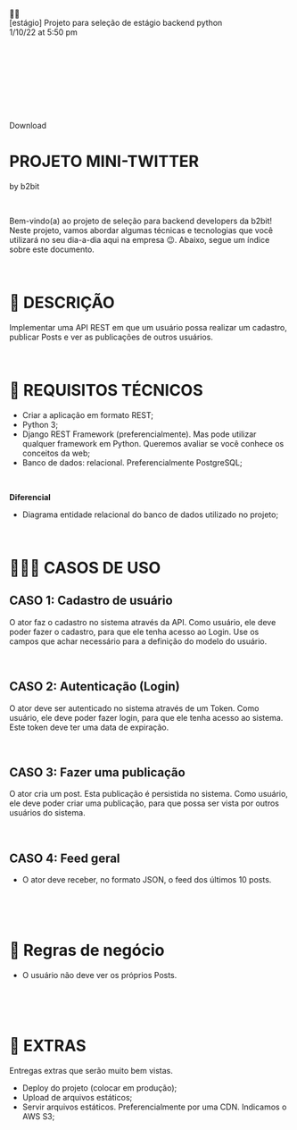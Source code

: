 <div class="cu-dashboard-doc-main__container ng-tns-c127-1 ng-star-inserted">
   <div class="cu-dashboard-doc-main__content ng-tns-c127-1">
      <cu-dashboard-doc-title class="cu-dashboard-doc-title ng-tns-c127-1">
         <div class="cu-dashboard-doc-title__inner">
            <!---->
            <div class="cu-dashboard-doc-title__avatar-container ng-star-inserted">
               <cu-doc-page-avatar _ngcontent-xjf-c146="" class="cu-dashboard-doc-title__avatar cu-doc-page-avatar ng-star-inserted">
                  <span class="cu-doc-page-avatar__emoji ng-star-inserted">
                  <span style="
                     font-size: inherit;
                     line-height: 1;
                     display: inline-block;
                     ">👩‍💻</span>
                  </span><!----><!----><!----><!----><!----><!----><!----><!----><!---->
               </cu-doc-page-avatar>
               <!---->
            </div>
            <!----><!---->
            <cu-editable class="cu-editable ng-star-inserted">
               <!----><!---->
               <div class="cu-dashboard-doc-title__text doc-no-edit ng-star-inserted">
                  [estágio] Projeto para seleção de estágio backend python<!----><!----><!---->
               </div>
               <!----><!---->
            </cu-editable>
            <!---->
         </div>
         <!---->
      </cu-dashboard-doc-title>
      <!---->
      <div class="cu-dashboard-doc-main__options ng-tns-c127-1 ng-star-inserted">
         <cu-page-authors-contributors-lazy-wrapper class="ng-tns-c127-1 ng-star-inserted" style="min-width: 0px;">
            <ngx-component-outlet-on-init-do-check class="ng-star-inserted"></ngx-component-outlet-on-init-do-check>
            <cu-page-authors-contributors class="cu-page-authors-contributors ng-star-inserted">
               <!----><!----><!----><!---->
               <cu-user-list-dropdown class="cu-user-list-dropdown">
                  <div cudropdown="" class="cu-dropdown">
                     <div cudropdowntoggle="" class="cu-dropdown__toggle cu-dropdown__toggle_disabled"></div>
                     <!---->
                  </div>
               </cu-user-list-dropdown>
            </cu-page-authors-contributors>
            <!----><!----><!---->
         </cu-page-authors-contributors-lazy-wrapper>
         <!---->
         <div class="cu-dashboard-doc-main__options-date ng-tns-c127-1 cu-dashboard-doc-main__options-date_public ng-star-inserted"> 1/10/22 at 5:50 pm </div>
         <!---->
      </div>
      <!----><!----><!---->
      <cu-document-page-content _ngcontent-xjf-c146="" class="cu-document-page-content ng-star-inserted" _nghost-xjf-c145="">
         <div _ngcontent-xjf-c145="" cudropdown="" class="cu-document-page-content__download cu-dropdown">
            <div _ngcontent-xjf-c145="" cudropdowntoggle="" class="cu-document-page-content__download-toggle cu-dropdown__toggle">
               <div _ngcontent-xjf-c145="" class="cu-document-page-content__download-icon icon">
                  <svg class="ng-star-inserted">
                     <use xlink:href="https://doc.clickup.com/map.1d580c9972269b438a88.svg#svg-sprite-global__download"></use>
                  </svg>
                  <!---->
               </div>
               <div _ngcontent-xjf-c145="" class="cu-document-page-content__download-label"> Download </div>
            </div>
            <!---->
         </div>
         <div _ngcontent-xjf-c145="" culinkhoverwrapper="" class="cu-editor-wrapper doc-editor">
            <div _ngcontent-xjf-c145="" class="cu-editor-content">
               <div _ngcontent-xjf-c145="" class="cu-editor ql-container ql-snow">
                  <div _ngcontent-xjf-c145="" class="ql-editor ql-editor-readonly">
                     <a class="cu-table-content__anchor" id="0"></a>
                     <h1 data-block-id="block-102e875f-4874-4f4b-bcea-fb5e8eaeefff" class="ql-align-center">PROJETO MINI-TWITTER</h1>
                     <p data-block-id="block-afec7297-31de-4a13-88e3-a7fb778cb830" class="ql-align-center">by b2bit</p>
                     <p data-block-id="block-ade507bc-34ae-4ce9-b032-10815bab11a6" class="ql-align-center"><br></p>
                     <p>	Bem-vindo(a) ao projeto de seleção para backend developers da b2bit! Neste projeto, vamos abordar algumas técnicas e tecnologias  que você utilizará no seu dia-a-dia aqui na empresa 😉. Abaixo, segue um índice sobre este documento. </p>
                     <p><br></p>
                     <a class="cu-table-content__anchor" id="1"></a>
                     <h1 data-block-id="block-49318963-4874-4a9d-a82d-0478ea75c129"><strong>🏁 DESCRIÇÃO</strong></h1>
                     <p data-block-id="block-38d08460-b1ee-450c-bf73-e5eae735af75" class="ql-align-justify">	Implementar uma API REST em que um usuário possa realizar um cadastro, publicar Posts e ver as publicações de outros usuários.</p>
                     <p><br></p>
                     <a class="cu-table-content__anchor" id="2"></a>
                     <h1 data-block-id="block-0abfbcab-24bd-4170-a212-c553d7c07a6a"><strong>📄 REQUISITOS TÉCNICOS</strong></h1>
                     <ul class="ql-rendered-list-container">
                        <li data-block-id="block-cb82b624-4ba8-4e5c-a6a7-305e77fa1afd" class="ql-rendered-bullet-list">Criar a aplicação em formato REST;</li>
                        <li data-block-id="block-0d87b2ea-4ecd-4a69-94e9-30e7ac0d09bb" class="ql-rendered-bullet-list">Python 3;</li>
                        <li data-block-id="block-5a663a55-c7db-4d93-8b3a-ee41f2c7a7eb" class="ql-rendered-bullet-list">Django REST Framework (preferencialmente). Mas pode utilizar qualquer framework em Python. Queremos avaliar se você conhece os conceitos da web;</li>
                        <li data-block-id="block-fc166f88-212d-455f-8132-d834d75b7c9c" class="ql-rendered-bullet-list">Banco de dados: relacional. Preferencialmente PostgreSQL;</li>
                     </ul>
                     <p><br></p>
                     <p><strong>Diferencial</strong></p>
                     <ul class="ql-rendered-list-container">
                        <li data-block-id="block-986e0cc8-4984-48b3-a8be-0467849682a9" class="ql-rendered-bullet-list">Diagrama entidade relacional do banco de dados utilizado no projeto;</li>
                     </ul>
                     <p><br></p>
                     <a class="cu-table-content__anchor" id="3"></a>
                     <h1 data-block-id="block-5a882aab-2b05-447d-bb14-619ad76e7236">👨🏼‍🏫 <strong>CASOS DE USO</strong></h1>
                     <a class="cu-table-content__anchor" id="4"></a>
                     <h2 data-block-id="block-643a8fe5-4bc5-486a-a20d-04fe13daa13b" class="ql-align-justify"><strong>CASO 1: Cadastro de usuário</strong></h2>
                     <p data-block-id="block-05ba35f3-764a-421c-97d8-e5812f20c725" class="ql-align-justify"><strong>	</strong>O ator faz o cadastro no sistema através da API. Como usuário, ele deve poder fazer o cadastro, para que ele tenha acesso ao Login. Use os campos que achar necessário para a definição do modelo do usuário.</p>
                     <p><br></p>
                     <a class="cu-table-content__anchor" id="5"></a>
                     <h2 data-block-id="block-712485e2-f284-4015-9661-7438bdeab27b" class="ql-align-justify"><strong>CASO 2: Autenticação (Login)</strong></h2>
                     <p data-block-id="block-1fad95df-7969-4e8e-aba9-feb559e939bc" class="ql-align-justify"><strong>	</strong>O ator deve ser autenticado no sistema através de um Token. Como usuário, ele deve poder fazer login, para que ele tenha acesso ao sistema. Este token deve ter uma data de expiração.</p>
                     <p><br></p>
                     <a class="cu-table-content__anchor" id="6"></a>
                     <h2 data-block-id="block-9f6fbd32-6571-4a93-8432-09a336ee8f05" class="ql-align-justify"><strong>CASO 3: Fazer uma publicação</strong></h2>
                     <p data-block-id="block-ae2186e6-85d6-425f-83ef-e580ee2031d0" class="ql-align-justify"><strong>	</strong>O ator cria um post. Esta publicação é persistida no sistema. Como usuário, ele deve poder criar uma publicação, para que possa ser vista por outros usuários do sistema.</p>
                     <p><br></p>
                     <a class="cu-table-content__anchor" id="7"></a>
                     <h2 data-block-id="block-0204e065-6330-4e96-95ad-8e3a18c77ae9" class="ql-align-justify"><strong>CASO 4: Feed geral</strong></h2>
                     <ul class="ql-rendered-list-container">
                        <li data-block-id="block-7eb8a496-e75e-4ed7-9267-be582a2bd5ff" class="ql-rendered-bullet-list ql-align-justify">O ator deve receber, no formato JSON, o feed dos últimos 10 posts.</li>
                     </ul>
                     <p data-block-id="block-de9dd6d6-7754-4382-8388-30534e2345c8" class="ql-align-justify"><br></p>
                     <p data-block-id="block-5a666e22-d74d-4369-a241-1918d26d5e59" class="ql-align-justify"><br></p>
                     <a class="cu-table-content__anchor" id="8"></a>
                     <h1 data-block-id="block-1d0087ec-f994-4447-adff-e709d90570ec" class="ql-align-justify"><strong>📜 Regras de negócio</strong></h1>
                     <ul class="ql-rendered-list-container">
                        <li data-block-id="block-f4ab7503-79a5-4956-9ad1-eb6fe3f48434" class="ql-rendered-bullet-list">O usuário não deve ver os próprios Posts.</li>
                     </ul>
                     <p data-block-id="block-59dda979-53c6-4ed1-94d6-ec39169652bc" class="ql-align-justify"><br></p>
                     <p data-block-id="block-d3a349bd-4664-4272-824e-d5e0f1f52113" class="ql-align-justify"><br></p>
                     <a class="cu-table-content__anchor" id="9"></a>
                     <h1 data-block-id="block-a1d9070c-de58-4559-9082-314271196e42" class="ql-align-justify">💯 EXTRAS</h1>
                     <p data-block-id="block-60d18ad3-e366-493e-bc89-cbdfb03a76a0" class="ql-align-justify">Entregas extras que serão muito bem vistas.</p>
                     <ul class="ql-rendered-list-container">
                        <li data-block-id="block-2ec35e8f-6e10-4c53-90d2-dfda3a276398" class="ql-rendered-bullet-list ql-align-justify">Deploy do projeto (colocar em produção);</li>
                        <li data-block-id="block-22de6eec-2c27-4b77-bf39-a0727850802a" class="ql-rendered-bullet-list ql-align-justify">Upload de arquivos estáticos;</li>
                        <li data-block-id="block-aad935e6-da59-44ec-b0c5-691601738a2e" class="ql-rendered-bullet-list ql-align-justify">Servir arquivos estáticos. Preferencialmente por uma CDN. Indicamos o AWS S3;</li>
                     </ul>
                    
                     
